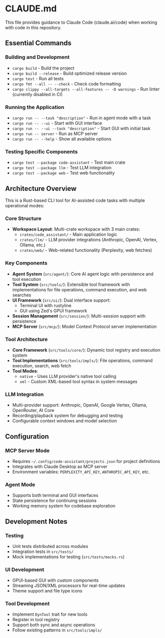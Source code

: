 # CLAUDE.md

This file provides guidance to Claude Code (claude.ai/code) when working with code in this repository.

## Essential Commands

### Building and Development
- `cargo build` - Build the project
- `cargo build --release` - Build optimized release version
- `cargo test` - Run all tests
- `cargo fmt --all -- --check` - Check code formatting
- `cargo clippy --all-targets --all-features -- -D warnings` - Run linter (currently disabled in CI)

### Running the Application
- `cargo run -- --task "description"` - Run in agent mode with a task
- `cargo run -- --ui` - Start with GUI interface
- `cargo run -- --ui --task "description"` - Start GUI with initial task
- `cargo run -- server` - Run as MCP server
- `cargo run -- --help` - Show all available options

### Testing Specific Components
- `cargo test --package code-assistant` - Test main crate
- `cargo test --package llm` - Test LLM integration
- `cargo test --package web` - Test web functionality

## Architecture Overview

This is a Rust-based CLI tool for AI-assisted code tasks with multiple operational modes:

### Core Structure
- **Workspace Layout**: Multi-crate workspace with 3 main crates:
  - `crates/code_assistant/` - Main application logic
  - `crates/llm/` - LLM provider integrations (Anthropic, OpenAI, Vertex, Ollama, etc.)
  - `crates/web/` - Web-related functionality (Perplexity, web fetches)

### Key Components
- **Agent System** (`src/agent/`): Core AI agent logic with persistence and tool execution
- **Tool System** (`src/tools/`): Extensible tool framework with implementations for file operations, command execution, and web searches
- **UI Framework** (`src/ui/`): Dual interface support:
  - Terminal UI with rustyline
  - GUI using Zed's GPUI framework
- **Session Management** (`src/session/`): Multi-session support with persistence
- **MCP Server** (`src/mcp/`): Model Context Protocol server implementation

### Tool Architecture
- **Core Framework** (`src/tools/core/`): Dynamic tool registry and execution system
- **Tool Implementations** (`src/tools/impls/`): File operations, command execution, search, web fetch
- **Tool Modes**: 
  - `native` - Uses LLM provider's native tool calling
  - `xml` - Custom XML-based tool syntax in system messages

### LLM Integration
- Multi-provider support: Anthropic, OpenAI, Google Vertex, Ollama, OpenRouter, AI Core
- Recording/playback system for debugging and testing
- Configurable context windows and model selection

## Configuration

### MCP Server Mode
- Requires `~/.config/code-assistant/projects.json` for project definitions
- Integrates with Claude Desktop as MCP server
- Environment variables: `PERPLEXITY_API_KEY`, `ANTHROPIC_API_KEY`, etc.

### Agent Mode
- Supports both terminal and GUI interfaces
- State persistence for continuing sessions
- Working memory system for codebase exploration

## Development Notes

### Testing
- Unit tests distributed across modules
- Integration tests in `src/tests/`
- Mock implementations for testing (`src/tests/mocks.rs`)

### UI Development
- GPUI-based GUI with custom components
- Streaming JSON/XML processors for real-time updates
- Theme support and file type icons

### Tool Development
- Implement `DynTool` trait for new tools
- Register in tool registry
- Support both sync and async operations
- Follow existing patterns in `src/tools/impls/`